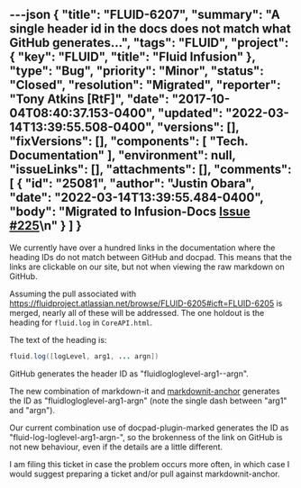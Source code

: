 ---json
{
  "title": "FLUID-6207",
  "summary": "A single header id in the docs does not match what GitHub generates...",
  "tags": "FLUID",
  "project": {
    "key": "FLUID",
    "title": "Fluid Infusion"
  },
  "type": "Bug",
  "priority": "Minor",
  "status": "Closed",
  "resolution": "Migrated",
  "reporter": "Tony Atkins [RtF]",
  "date": "2017-10-04T08:40:37.153-0400",
  "updated": "2022-03-14T13:39:55.508-0400",
  "versions": [],
  "fixVersions": [],
  "components": [
    "Tech. Documentation"
  ],
  "environment": null,
  "issueLinks": [],
  "attachments": [],
  "comments": [
    {
      "id": "25081",
      "author": "Justin Obara",
      "date": "2022-03-14T13:39:55.484-0400",
      "body": "Migrated to Infusion-Docs [Issue #225](https://github.com/fluid-project/infusion-docs/issues/225)\n"
    }
  ]
}
---
We currently have over a hundred links in the documentation where the heading IDs do not match between GitHub and docpad.  This means that the links are clickable on our site, but not when viewing the raw markdown on GitHub.

Assuming the pull associated with <https://fluidproject.atlassian.net/browse/FLUID-6205#icft=FLUID-6205> is merged, nearly all of these will be addressed.  The one holdout is the heading for `fluid.log` in `CoreAPI.html`.

The text of the heading is:

```java
fluid.log([logLevel, arg1, ... argn])
```

GitHub generates the header ID as "fluidlogloglevel-arg1--argn".

The new combination of markdown-it and [markdownit-anchor](https://www.npmjs.com/package/markdown-it-anchor) generates the ID as "fluidlogloglevel-arg1-argn" (note the single dash between "arg1" and "argn").

Our current combination use of docpad-plugin-marked generates the ID as "fluid-log-loglevel-arg1-argn-", so the brokenness of the link on GitHub is not new behaviour, even if the details are a little different.

I am filing this ticket in case the problem occurs more often, in which case I would suggest preparing a ticket and/or pull against markdownit-anchor.

        